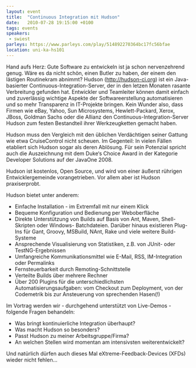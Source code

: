 ```yaml
---
layout: event
title:  "Continuous Integration mit Hudson"
date:   2010-07-28 19:15:00 +0100
tags: events
speakers:
 - swiest
parleys: https://www.parleys.com/play/514892270364bc17fc56bfae
location: uni-ka-hs101
---
```


Hand aufs Herz: Gute Software zu entwickeln ist ja schon nervenzehrend genug. Wäre es da nicht schön, einen Butler zu haben, der einem den lästigen Routinekram abnimmt? Hudson (http://hudson-ci.org) ist ein Java-basierter Continuous-Integration-Server, der in den letzen Monaten rasante Verbreitung gefunden hat. Entwickler und Teamleiter können damit einfach und zuverlässig wichtige Aspekte der Softwareerstellung automatisieren und so mehr Transparenz in IT-Projekte bringen. Kein Wunder also, dass Firmen wie eBay, Yahoo, Sun Microsystems, Hewlett-Packard, Xerox, JBoss, Goldman Sachs oder die Allianz den Continuous-Integration-Server Hudson zum festen Bestandteil ihrer Werkzeugketten gemacht haben.

Hudson muss den Vergleich mit den üblichen Verdächtigen seiner Gattung wie etwa CruiseControl nicht scheuen. Im Gegenteil: In vielen Fällen etabliert sich Hudson sogar als deren Ablösung. Für sein Potenzial spricht auch die Auszeichnung mit dem Duke‘s Choice Award in der Kategorie Developer Solutions auf der JavaOne 2008.

Hudson ist kostenlos, Open Source, und wird von einer äußerst rührigen Entwicklergemeinde vorangetrieben. Vor allem aber ist Hudson praxiserprobt.

Hudson bietet unter anderem:

- Einfache Installation - im Extremfall mit nur einem Klick
- Bequeme Konfiguration und Bedienung per Weboberfläche
- Direkte Unterstützung von Builds auf Basis von Ant, Maven, Shell-Skripten oder Windows- Batchdateien. Darüber hinaus existieren Plug-Ins für Gant, Groovy, MSBuild, NAnt, Rake und viele weitere Build-Systeme
- Ansprechende Visualisierung von Statistiken, z.B. von JUnit- oder TestNG-Ergebnissen
- Umfangreiche Kommunikationsmittel wie E-Mail, RSS, IM-Integration oder Permalinks
- Fernsteuerbarkeit durch Remoting-Schnittstelle
- Verteilte Builds über mehrere Rechner
- Über 200 Plugins für die unterschiedlichsten Automatisierungsaufgaben: vom Checkout zum Deployment, von der Codemetrik bis zur Ansteuerung von sprechenden Hasen(!)


Im Vortrag werden wir - durchgehend unterstützt von Live-Demos - folgende Fragen behandeln:

- Was bringt kontinuierliche Integration überhaupt?
- Was macht Hudson so besonders?
- Passt Hudson zu meiner Arbeitsgruppe/Firma?
- An welchen Stellen wird momentan am intensivsten weiterentwickelt? 


Und natürlich dürfen auch dieses Mal eXtreme-Feedback-Devices (XFDs) wieder nicht fehlen...
